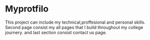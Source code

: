 # Myprotfilo
This project can include my technical,proffesional and personal skills. Second page consist my all pages that I build throughout my college journery. and last section consist contact us page.
